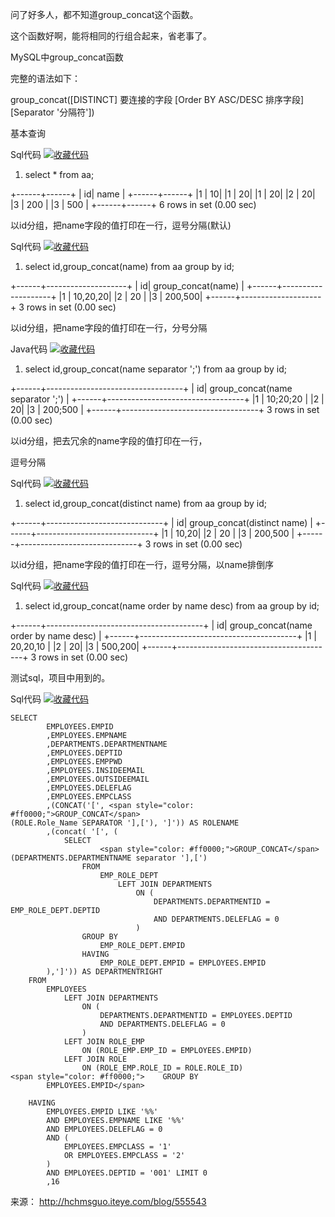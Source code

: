 问了好多人，都不知道group_concat这个函数。

 

这个函数好啊，能将相同的行组合起来，省老事了。

 

MySQL中group_concat函数

完整的语法如下：

group_concat([DISTINCT] 要连接的字段 [Order BY ASC/DESC 排序字段] [Separator '分隔符'])

 

基本查询

 

Sql代码  [![收藏代码](group_concat函数详解_files/42789f09-3578-4468-a197-75b2296685dd.png)]()

1. select * from aa;  

+------+------+
| id| name |
+------+------+
|1 | 10|
|1 | 20|
|1 | 20|
|2 | 20|
|3 | 200 |
|3 | 500 |
+------+------+
6 rows in set (0.00 sec)

 

以id分组，把name字段的值打印在一行，逗号分隔(默认)

 

Sql代码  [![收藏代码](group_concat函数详解_files/42789f09-3578-4468-a197-75b2296685dd.png)]()

1. select id,group_concat(name) from aa group by id;  

+------+--------------------+
| id| group_concat(name) |
+------+--------------------+
|1 | 10,20,20|
|2 | 20 |
|3 | 200,500|
+------+--------------------+
3 rows in set (0.00 sec)

 

以id分组，把name字段的值打印在一行，分号分隔

 

Java代码  [![收藏代码](group_concat函数详解_files/42789f09-3578-4468-a197-75b2296685dd.png)]()

1. select id,group_concat(name separator ';') from aa group by id;  

+------+----------------------------------+
| id| group_concat(name separator ';') |
+------+----------------------------------+
|1 | 10;20;20 |
|2 | 20|
|3 | 200;500 |
+------+----------------------------------+
3 rows in set (0.00 sec)

 

以id分组，把去冗余的name字段的值打印在一行，

逗号分隔

 

Sql代码  [![收藏代码](group_concat函数详解_files/42789f09-3578-4468-a197-75b2296685dd.png)]()

1. select id,group_concat(distinct name) from aa group by id;  

+------+-----------------------------+
| id| group_concat(distinct name) |
+------+-----------------------------+
|1 | 10,20|
|2 | 20 |
|3 | 200,500 |
+------+-----------------------------+
3 rows in set (0.00 sec)

 

以id分组，把name字段的值打印在一行，逗号分隔，以name排倒序

 

Sql代码  [![收藏代码](group_concat函数详解_files/42789f09-3578-4468-a197-75b2296685dd.png)]()

1. select id,group_concat(name order by name desc) from aa group by id;  

+------+---------------------------------------+
| id| group_concat(name order by name desc) |
+------+---------------------------------------+
|1 | 20,20,10 |
|2 | 20|
|3 | 500,200|
+------+---------------------------------------+
3 rows in set (0.00 sec)

 

测试sql，项目中用到的。

Sql代码  [![收藏代码](group_concat函数详解_files/42789f09-3578-4468-a197-75b2296685dd.png)]()

```
SELECT  
        EMPLOYEES.EMPID  
        ,EMPLOYEES.EMPNAME  
        ,DEPARTMENTS.DEPARTMENTNAME  
        ,EMPLOYEES.DEPTID  
        ,EMPLOYEES.EMPPWD  
        ,EMPLOYEES.INSIDEEMAIL  
        ,EMPLOYEES.OUTSIDEEMAIL  
        ,EMPLOYEES.DELEFLAG  
        ,EMPLOYEES.EMPCLASS  
        ,(CONCAT('[', <span style="color: #ff0000;">GROUP_CONCAT</span>  
(ROLE.Role_Name SEPARATOR '],['), ']')) AS ROLENAME  
        ,(concat( '[', (  
            SELECT  
                    <span style="color: #ff0000;">GROUP_CONCAT</span>  
(DEPARTMENTS.DEPARTMENTNAME separator '],[')  
                FROM  
                    EMP_ROLE_DEPT  
                        LEFT JOIN DEPARTMENTS  
                            ON (  
                                DEPARTMENTS.DEPARTMENTID = EMP_ROLE_DEPT.DEPTID  
                                AND DEPARTMENTS.DELEFLAG = 0  
                            )  
                GROUP BY  
                    EMP_ROLE_DEPT.EMPID  
                HAVING  
                    EMP_ROLE_DEPT.EMPID = EMPLOYEES.EMPID  
        ),']')) AS DEPARTMENTRIGHT  
    FROM  
        EMPLOYEES  
            LEFT JOIN DEPARTMENTS  
                ON (  
                    DEPARTMENTS.DEPARTMENTID = EMPLOYEES.DEPTID  
                    AND DEPARTMENTS.DELEFLAG = 0  
                )  
            LEFT JOIN ROLE_EMP  
                ON (ROLE_EMP.EMP_ID = EMPLOYEES.EMPID)  
            LEFT JOIN ROLE  
                ON (ROLE_EMP.ROLE_ID = ROLE.ROLE_ID)  
<span style="color: #ff0000;">    GROUP BY  
        EMPLOYEES.EMPID</span>  
  
    HAVING  
        EMPLOYEES.EMPID LIKE '%%'  
        AND EMPLOYEES.EMPNAME LIKE '%%'  
        AND EMPLOYEES.DELEFLAG = 0  
        AND (  
            EMPLOYEES.EMPCLASS = '1'  
            OR EMPLOYEES.EMPCLASS = '2'  
        )  
        AND EMPLOYEES.DEPTID = '001' LIMIT 0  
        ,16   
```



来源： <http://hchmsguo.iteye.com/blog/555543>